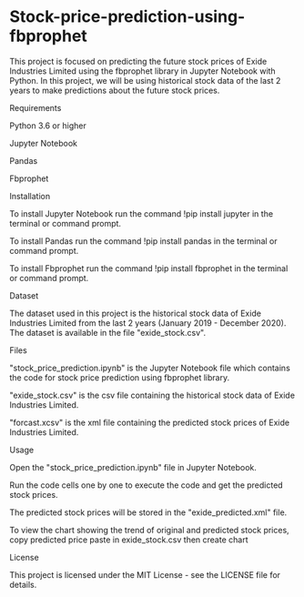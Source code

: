 # Stock-price-prediction-using-fbprophet
This project is focused on predicting the future stock prices of Exide Industries Limited using the fbprophet library in Jupyter Notebook with Python. In this project, we will be using historical stock data of the last 2 years to make predictions about the future stock prices.

Requirements

Python 3.6 or higher

Jupyter Notebook

Pandas

Fbprophet


Installation

To install Jupyter Notebook run the command !pip install jupyter in the terminal or command prompt.

To install Pandas run the command !pip install pandas in the terminal or command prompt.

To install Fbprophet run the command !pip install fbprophet in the terminal or command prompt.

Dataset

The dataset used in this project is the historical stock data of Exide Industries Limited from the last 2 years (January 2019 - December 2020).
The dataset is available in the file "exide_stock.csv".

Files

"stock_price_prediction.ipynb" is the Jupyter Notebook file which contains the code for stock price prediction using fbprophet library.

"exide_stock.csv" is the csv file containing the historical stock data of Exide Industries Limited.

"forcast.xcsv" is the xml file containing the predicted stock prices of Exide Industries Limited.


Usage

Open the "stock_price_prediction.ipynb" file in Jupyter Notebook.

Run the code cells one by one to execute the code and get the predicted stock prices.

The predicted stock prices will be stored in the "exide_predicted.xml" file.

To view the chart showing the trend of original and predicted stock prices, copy predicted price paste in exide_stock.csv then create chart 

License

This project is licensed under the MIT License - see the LICENSE file for details.
